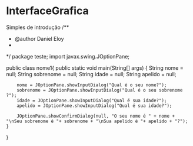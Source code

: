 # InterfaceGrafica
 Simples de  introdução
/**
 * @author Daniel Eloy
 *
 */
package teste;
import javax.swing.JOptionPane;

public class nome1{
	public static void main(String[] args) {
		String nome = null;
		String sobrenome = null;
		String idade = null;
		String apelido = null;
		
		nome = JOptionPane.showInputDialog("Qual é o seu nome?");
		sobrenome = JOptionPane.showInputDialog("Qual é o seu sobrenome ?");
		idade = JOptionPane.showInputDialog("Qual é sua idade?");
		apelido = JOptionPane.showInputDialog("Qual é sua idade?");
		
		JOptionPane.showConfirmDialog(null, "O seu nome é " + nome + "\nSeu sobrenome é "+ sobrenome + "\nSua apelido é "+ apelido + "?");
	}
}
